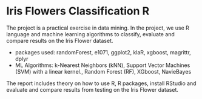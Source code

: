 # Iris Flowers Classification R

The project is a practical exercise in data mining. In the project, we use R language and machine learning algorithms to classify, evaluate and compare results on the Iris Flower dataset.

- packages used: randomForest, e1071, ggplot2, klaR, xgboost, magrittr, dplyr
- ML Algorithms: k-Nearest Neighbors (kNN), Support Vector Machines (SVM) with a linear kernel., Random Forest (RF), XGboost, NavieBayes

The report includes theory on how to use R, R packages, install RStudio and evaluate and compare results from testing on the Iris Flower dataset.
